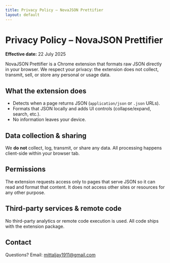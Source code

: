 ```yaml
---
title: Privacy Policy – NovaJSON Prettifier
layout: default
---
```


# Privacy Policy – NovaJSON Prettifier

**Effective date:** 22 July 2025

NovaJSON Prettifier is a Chrome extension that formats raw JSON directly in your browser. We respect your privacy: the extension does not collect, transmit, sell, or store any personal or usage data.

## What the extension does
- Detects when a page returns JSON (`application/json` or `.json` URLs).
- Formats that JSON locally and adds UI controls (collapse/expand, search, etc.).
- No information leaves your device.

## Data collection & sharing
We **do not** collect, log, transmit, or share any data. All processing happens client-side within your browser tab.

## Permissions
The extension requests access only to pages that serve JSON so it can read and format that content. It does not access other sites or resources for any other purpose.

## Third-party services & remote code
No third-party analytics or remote code execution is used. All code ships with the extension package.

## Contact
Questions? Email: mittaljay1911@gmail.com
